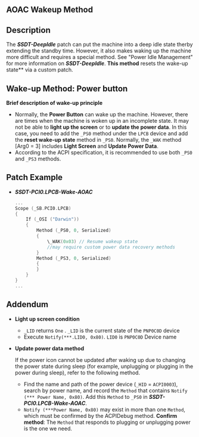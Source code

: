 ## AOAC Wakeup Method

## Description

The ***SSDT-DeepIdle*** patch can put the machine into a deep idle state therby extending the standby time. However, it also makes waking up the machine more difficult and requires a special method. See "Power Idle Management" for more information on ***SSDT-DeepIdle***. **This method** resets the wake-up state** via a custom patch.

## Wake-up Method: Power button

**Brief description of wake-up principle**

- Normally, the **Power Button** can wake up the machine. However, there are times when the machine is woken up in an incomplete state. It may not be able to **light up the screen** or to **update the power data**. In this case, you need to add the `_PS0` method under the `LPCB` device and add the **reset wake-up state** method in `_PS0`. Normally, the `_WAK` method [Arg0 = 3] includes **Light Screen** and **Update Power Data**.
- According to the ACPI specification, it is recommended to use both `_PS0` and `_PS3` methods.

## Patch Example

- ***SSDT-PCI0.LPCB-Wake-AOAC*** 

  ```Swift
  ...
  Scope (_SB.PCI0.LPCB)
  {
      If (_OSI ("Darwin"))
      {
          Method (_PS0, 0, Serialized)
          {
              \_WAK(0x03) // Resume wakeup state
              //may require custom power data recovery methods
          }
          Method (_PS3, 0, Serialized)
          {
          }
      }
  }
  ...
  ```
  

## Addendum

- **Light up screen condition** 
  - `_LID` returns `One` . `_LID` is the current state of the `PNP0C0D` device
  - Execute `Notify(***.LID0, 0x80)`. `LID0` is `PNP0C0D` Device name

- **Update power data method** 

  If the power icon cannot be updated after waking up due to changing the power state during sleep (for example, unplugging or plugging in the power during sleep), refer to the following method.

  - Find the name and path of the power device (`_HID` = `ACPI0003`), search by power name, and record the `Method` that contains `Notify (*** Power Name, 0x80)`. Add this `Method` to `_PS0` in ***SSDT-PCI0.LPCB-Wake-AOAC***.
  - `Notify (***Power Name, 0x80)` may exist in more than one `Method`, which must be confirmed by the ACPIDebug method. **Confirm method**: The `Method` that responds to plugging or unplugging power is the one we need.

